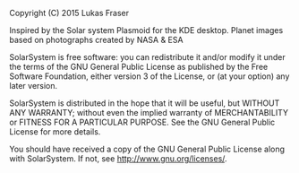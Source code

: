 Copyright (C) 2015 Lukas Fraser

Inspired by the Solar system Plasmoid for the KDE desktop.
Planet images based on photographs created by NASA & ESA

SolarSystem is free software: you can redistribute it and/or modify it under the terms of the GNU General Public License as published by the Free Software Foundation, either version 3 of the License, or (at your option) any later version.

SolarSystem is distributed in the hope that it will be useful, but WITHOUT ANY WARRANTY; without even the implied warranty of MERCHANTABILITY or FITNESS FOR A PARTICULAR PURPOSE. See the GNU General Public License for more details.

You should have received a copy of the GNU General Public License along with SolarSystem. If not, see http://www.gnu.org/licenses/.